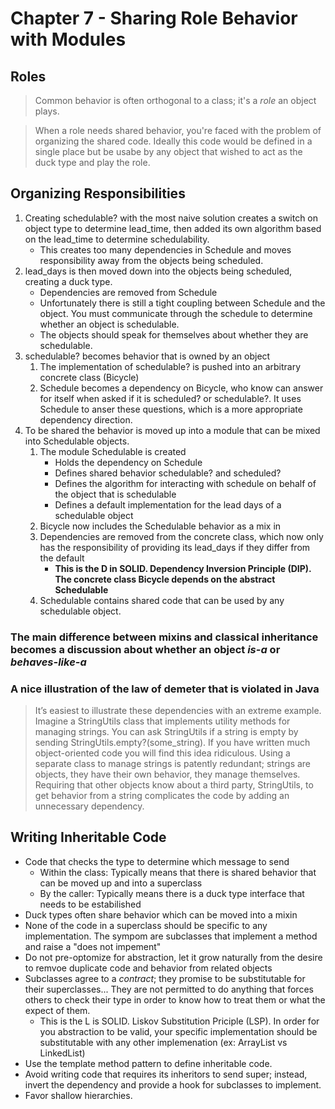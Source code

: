 # Chapter 7 - Sharing Role Behavior with Modules

## Roles
> Common behavior is often orthogonal to a class; it's a *role* an object plays.

> When a role needs shared behavior, you're faced with the problem of organizing the shared code. Ideally this code would be defined in a single place but be usabe by any object that wished to act as the duck type and play the role.

## Organizing Responsibilities
1. Creating schedulable? with the most naive solution creates a switch on object type to determine lead_time, then added its own algorithm based on the lead_time to determine schedulability.
	- This creates too many dependencies in Schedule and moves responsibility away from the objects being scheduled.
2. lead_days is then moved down into the objects being scheduled, creating a duck type.
	- Dependencies are removed from Schedule
	- Unfortunately there is still a tight coupling between Schedule and the object. You must communicate through the schedule to determine whether an object is schedulable.
	- The objects should speak for themselves about whether they are schedulable.
3. schedulable? becomes behavior that is owned by an object
	1. The implementation of schedulable? is pushed into an arbitrary concrete class (Bicycle)
	2. Schedule becomes a dependency on Bicycle, who know can answer for itself when asked if it is scheduled? or schedulable?. It uses Schedule to anser these questions, which is a more appropriate dependency direction.
3. To be shared the behavior is moved up into a module that can be mixed into Schedulable objects.
	1. The module Schedulable is created
		- Holds the dependency on Schedule
		- Defines shared behavior schedulable? and scheduled?
		- Defines the algorithm for interacting with schedule on behalf of the object that is schedulable	
		- Defines a default implementation for the lead days of a schedulable object
	2. Bicycle now includes the Schedulable behavior as a mix in
	3. Dependencies are removed from the concrete class, which now only has the responsibility of providing its lead_days if they differ from the default
		- **This is the D in SOLID. Dependency Inversion Principle (DIP). The concrete class Bicycle depends on the abstract Schedulable**
	4. Schedulable contains shared code that can be used by any schedulable object.
	
### The main difference between mixins and classical inheritance becomes a discussion about whether an object *is-a* or *behaves-like-a*



### A nice illustration of the law of demeter that is violated in Java
> It’s easiest to illustrate these dependencies with an extreme example. Imagine a StringUtils class that implements utility methods for managing strings. You can ask StringUtils if a string is empty by sending StringUtils.empty?(some_string).If you have written much object-oriented code you will find this idea ridiculous. Using a separate class to manage strings is patently redundant; strings are objects, they have their own behavior, they manage themselves. Requiring that other objects know about a third party, StringUtils, to get behavior from a string complicates the code by adding an unnecessary dependency.
## Writing Inheritable Code- Code that checks the type to determine which message to send  - Within the class: Typically means that there is shared behavior that can be moved up and into a superclass
  - By the caller: Typically means there is a duck type interface that needs to be estabilished
-  Duck types often share behavior which can be moved into a mixin
- None of the code in a superclass should be specific to any implementation. The sympom are subclasses that implement a method and raise a "does not impement"
- Do not pre-optomize for abstraction, let it grow naturally from the desire to remvoe duplicate code and behavior from related objects
- Subclasses agree to a *contract*; they promise to be substitutable for their superclasses... They are not permitted to do anything that forces others to check their type in order to know how to treat them or what the expect of them.
	- This is the L is SOLID. Liskov Substitution Priciple (LSP). In order for you abstraction to be valid, your specific implementation should be substitutable with any other implemenation (ex: ArrayList vs LinkedList)
- Use the template method pattern to define inheritable code.
- Avoid writing code that requires its inheritors to send super; instead, invert the dependency and provide a hook for subclasses to implement.
- Favor shallow hierarchies.